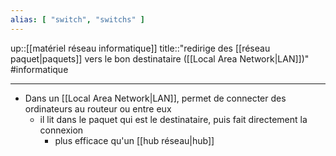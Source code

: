 ```yaml
---
alias: [ "switch", "switchs" ]
---
```

up::[[matériel réseau informatique]]
title::"redirige des [[réseau paquet|paquets]] vers le bon destinataire ([[Local Area Network|LAN]])"
#informatique

----

 - Dans un [[Local Area Network|LAN]], permet de connecter des ordinateurs au routeur ou entre eux
     - il lit dans le paquet qui est le destinataire, puis fait directement la connexion
         - plus efficace qu'un [[hub réseau|hub]]
